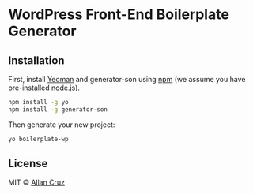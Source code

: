 # WordPress Front-End Boilerplate Generator

## Installation

First, install [Yeoman](http://yeoman.io) and generator-son using [npm](https://www.npmjs.com/) (we assume you have pre-installed [node.js](https://nodejs.org/)).

```bash
npm install -g yo
npm install -g generator-son
```

Then generate your new project:

```bash
yo boilerplate-wp
```


## License

MIT ©  [Allan Cruz](https://github.com/allanncruz)


